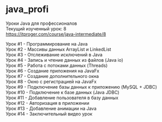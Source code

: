 # java_profi 
Уроки Java для профессионалов  <br />
Текущий изученный урок: 8 <br />
https://itproger.com/course/java-intermediate/8 <br />

Урок #1 - Программирование на Java <br />
Урок #2 - Массивы данных ArrayList и LinkedList <br />
Урок #3 - Отслеживание исключений в Java <br />
Урок #4 - Запись и чтение данных из файлов (Java io) <br />
Урок #5 - Работа с потоками данных (Threads) <br />
Урок #6 - Создание приложения на JavaFx <br />
Урок #7 - Создание дополнительного окна <br />
Урок #8 - Окно с регистрацией на JavaFx <br />
Урок #9 - Подключение базы данных к приложению (MySQL + JDBC) <br />
Урок #10 - Подключение к базе данных (Java JDBC) <br />
Урок #11 - Добавление пользователя в базу данных <br />
Урок #12 - Авторизация в приложении <br />
Урок #13 - Добавление анимации на Java <br />
Урок #14 - Заключительный видео урок <br />

